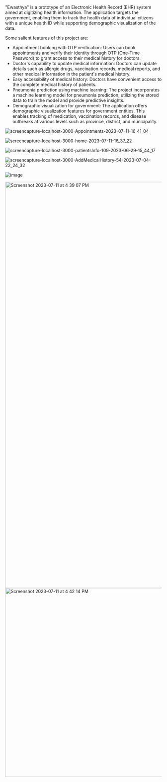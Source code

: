 "Ewasthya" is a prototype of an Electronic Health Record (EHR) system aimed at digitizing health information. The application targets the government, enabling them to track the health data of individual citizens with a unique health ID while supporting demographic visualization of the data.

Some salient features of this project are:

- Appointment booking with OTP verification: Users can book appointments and verify their identity through OTP (One-Time Password) to grant access to their medical history for doctors.
- Doctor's capability to update medical information: Doctors can update details such as allergic drugs, vaccination records, medical reports, and other medical information in the patient's medical history.
- Easy accessibility of medical history: Doctors have convenient access to the complete medical history of patients.
- Pneumonia prediction using machine learning: The project incorporates a machine learning model for pneumonia prediction, utilizing the stored data to train the model and provide predictive insights.
- Demographic visualization for government: The application offers demographic visualization features for government entities. This enables tracking of medication, vaccination records, and disease outbreaks at various levels such as province, district, and municipality.


![screencapture-localhost-3000-Appointments-2023-07-11-16_41_04](https://github.com/Srijan-101/Eswasthya-frontend/assets/59310528/fc0853a1-d204-4e78-8f31-5b15c7cb51ae)


![screencapture-localhost-3000-home-2023-07-11-16_37_22](https://github.com/Srijan-101/Eswasthya-frontend/assets/59310528/12671c3b-2de4-48b0-b116-dc7820d1c06d)

![screencapture-localhost-3000-patientsInfo-109-2023-06-29-15_44_17](https://github.com/Srijan-101/Eswasthya-frontend/assets/59310528/507fb5dd-8d41-4b97-a1cd-164318a238fd)

![screencapture-localhost-3000-AddMedicalHistory-54-2023-07-04-22_24_32](https://github.com/Srijan-101/Eswasthya-frontend/assets/59310528/4ded9af5-38ab-4ce6-a182-5200713831c0)

![image](https://github.com/Srijan-101/Eswasthya-frontend/assets/59310528/4276bf2d-40ac-41a0-8f57-1188d0223fa7)

<img width="1307" alt="Screenshot 2023-07-11 at 4 39 07 PM" src="https://github.com/Srijan-101/Eswasthya-frontend/assets/59310528/d3efca52-4f33-4237-930a-6edcbdc218e4">

<img width="608" alt="Screenshot 2023-07-11 at 4 42 14 PM" src="https://github.com/Srijan-101/Eswasthya-frontend/assets/59310528/978d6afb-8de7-4fe9-beff-49167fade6c4">
